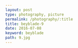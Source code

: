```yaml
---
layout: post
type: photography, picture
permalink: /photography/:title
title: beyblade-9
date: 2016-07-08
keyword: beyblade
path: 9.jpg
---
```



